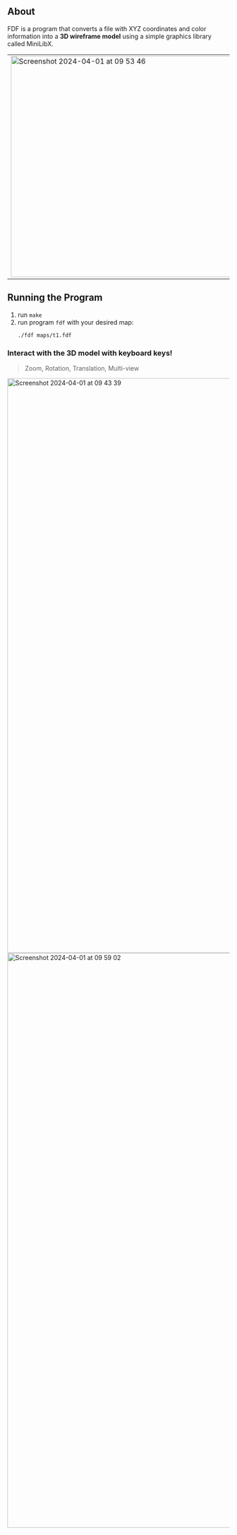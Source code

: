 ## About
FDF is a program that converts a file with XYZ coordinates and color information into a **3D wireframe model** using a simple graphics library called MiniLibX.

<table>
  <tr>
    <td>
      <!-- Image -->
<img width="500" alt="Screenshot 2024-04-01 at 09 53 46" src="https://github.com/samueltingg/42-FDF/assets/146511932/e23f9561-e737-4a18-8ce5-dda2817ae147">
    </td>
    <td>
      <img width="473" alt="Screenshot 2024-04-01 at 10 55 07" src="https://github.com/samueltingg/42-FDF/assets/146511932/bfa35eab-0a3d-4472-8255-d3666bd99098">
    </td>
  </tr>
</table>


## Running the Program
1. run `make`
2. run program `fdf` with your desired map:
   ```
   ./fdf maps/t1.fdf
   ```
### Interact with the 3D model with keyboard keys! 
> Zoom, Rotation, Translation, Multi-view

<img width="1300" alt="Screenshot 2024-04-01 at 09 43 39" src="https://github.com/goffauxs/fdf/assets/146511932/79e306ec-6462-4f50-ae8f-eea764cd54f7">
<img width="1300" alt="Screenshot 2024-04-01 at 09 59 02" src="https://github.com/samueltingg/42-FDF/assets/146511932/33f2dac9-4d2d-4b66-8180-3f5172093b65">
